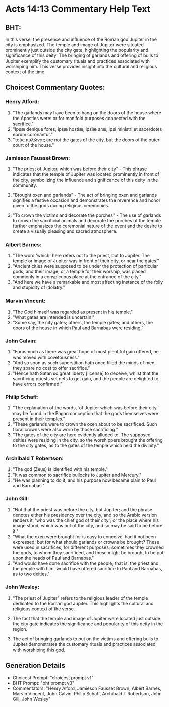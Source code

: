 # Acts 14:13 Commentary Help Text

## BHT:
In this verse, the presence and influence of the Roman god Jupiter in the city is emphasized. The temple and image of Jupiter were situated prominently just outside the city gate, highlighting the popularity and significance of this deity. The bringing of garlands and offering of bulls to Jupiter exemplify the customary rituals and practices associated with worshiping him. This verse provides insight into the cultural and religious context of the time.

## Choicest Commentary Quotes:
### Henry Alford:
1. "The garlands may have been to hang on the doors of the house where the Apostles were: or for manifold purposes connected with the sacrifice." 
2. "Ipsæ denique fores, ipsæ hostiæ, ipsiæ aræ, ipsi ministri et sacerdotes eorum coronantur." 
3. "τοὺς πυλῶνας are not the gates of the city, but the doors of the outer court of the house."

### Jamieson Fausset Brown:
1. "The priest of Jupiter, which was before their city" - This phrase indicates that the temple of Jupiter was located prominently in front of the city, symbolizing the influence and significance of this deity in the community.

2. "Brought oxen and garlands" - The act of bringing oxen and garlands signifies a festive occasion and demonstrates the reverence and honor given to the gods during religious ceremonies.

3. "To crown the victims and decorate the porches" - The use of garlands to crown the sacrificial animals and decorate the porches of the temple further emphasizes the ceremonial nature of the event and the desire to create a visually pleasing and sacred atmosphere.

### Albert Barnes:
1. "The word 'which' here refers not to the priest, but to Jupiter. The temple or image of Jupiter was in front of their city, or near the gates."
2. "Ancient cities were supposed to be under the protection of particular gods; and their image, or a temple for their worship, was placed commonly in a conspicuous place at the entrance of the city."
3. "And here we have a remarkable and most affecting instance of the folly and stupidity of idolatry."

### Marvin Vincent:
1. "The God himself was regarded as present in his temple."
2. "What gates are intended is uncertain."
3. "Some say, the city gates; others, the temple gates; and others, the doors of the house in which Paul and Barnabas were residing."

### John Calvin:
1. "Forasmuch as there was great hope of most plentiful gain offered, he was moved with covetousness."
2. "And so soon as such superstition hath once filled the minds of men, they spare no cost to offer sacrifice."
3. "Hence hath Satan so great liberty [license] to deceive, whilst that the sacrificing priests set nets to get gain, and the people are delighted to have errors confirmed."

### Philip Schaff:
1. "The explanation of the words, ‘of Jupiter which was before their city,’ may be found in the Pagan conception that the gods themselves were present in their temples."
2. "These garlands were to crown the oxen about to be sacrificed. Such floral crowns were also worn by those sacrificing."
3. "The gates of the city are here evidently alluded to. The supposed deities were residing in the city, so the worshippers brought the offering to the city gates, as to the gates of the temple which held the divinity."

### Archibald T Robertson:
1. "The god (Zeus) is identified with his temple."
2. "It was common to sacrifice bullocks to Jupiter and Mercury."
3. "He was planning to do it, and his purpose now became plain to Paul and Barnabas."

### John Gill:
1. "Not that the priest was before the city, but Jupiter; and the phrase denotes either his presidency over the city, and so the Arabic version renders it, 'who was the chief god of their city'; or the place where his image stood, which was out of the city, and so may be said to be before it."
2. "What the oxen were brought for is easy to conceive, had it not been expressed; but for what should garlands or crowns be brought? These were used in sacrifices, for different purposes; sometimes they crowned the gods, to whom they sacrificed, and these might be brought to be put upon the heads of Paul and Barnabas."
3. "And would have done sacrifice with the people; that is, the priest and the people with him, would have offered sacrifice to Paul and Barnabas, as to two deities."

### John Wesley:
1. "The priest of Jupiter" refers to the religious leader of the temple dedicated to the Roman god Jupiter. This highlights the cultural and religious context of the verse.

2. The fact that the temple and image of Jupiter were located just outside the city gate indicates the significance and popularity of this deity in the region.

3. The act of bringing garlands to put on the victims and offering bulls to Jupiter demonstrates the customary rituals and practices associated with worshiping this god.


## Generation Details
- Choicest Prompt: "choicest prompt v1"
- BHT Prompt: "bht prompt v3"
- Commentators: "Henry Alford, Jamieson Fausset Brown, Albert Barnes, Marvin Vincent, John Calvin, Philip Schaff, Archibald T Robertson, John Gill, John Wesley"
